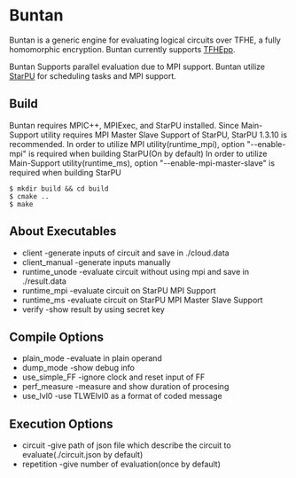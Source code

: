 # Buntan
Buntan is a generic engine for evaluating logical circuits over TFHE, a fully homomorphic encryption.
Buntan currently supports [TFHEpp](https://github.com/virtualsecureplatform/TFHEpp).

Buntan Supports parallel evaluation due to MPI support.
Buntan utilize [StarPU](https://starpu.gitlabpages.inria.fr/) for scheduling tasks and MPI support.

## Build
Buntan requires MPIC++, MPIExec, and StarPU installed.
Since Main-Support utility requires MPI Master Slave Support of StarPU, StarPU 1.3.10 is recommended.
In order to utilize MPI utility(runtime_mpi), option "--enable-mpi" is required when building StarPU(On by default)
In order to utilize Main-Support utility(runtime_ms), option "--enable-mpi-master-slave" is required when building StarPU

```
$ mkdir build && cd build
$ cmake ..
$ make
```

## About Executables
 - client         -generate inputs of circuit and save in ./cloud.data
 - client_manual  -generate inputs manually
 - runtime_unode  -evaluate circuit without using mpi and save in ./result.data
 - runtime_mpi    -evaluate circuit on StarPU MPI Support
 - runtime_ms     -evaluate circuit on StarPU MPI Master Slave Support
 - verify         -show result by using secret key

## Compile Options
 - plain_mode     -evaluate in plain operand
 - dump_mode      -show debug info
 - use_simple_FF  -ignore clock and reset input of FF
 - perf_measure   -measure and show duration of procesing
 - use_lvl0       -use TLWElvl0 as a format of coded message

## Execution Options
 - circuit        -give path of json file which describe the circuit to evaluate(./circuit.json by default)
 - repetition     -give number of evaluation(once by default)